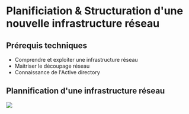 # Planificiation & Structuration d'une nouvelle infrastructure réseau

## Prérequis techniques

- Comprendre et exploiter une infrastructure réseau
- Maitriser le découpage réseau 
- Connaissance de l'Active directory


## Plannification d'une infrastructure réseau 

![](https://github.com/WildCodeSchool/TSSR-2409-JAUNE-P3-G1-BuildYourInfra-BillU/blob/980f2ce906fb85a4b45f7f7f81248ef34d80e733/Resources/Sch%C3%A9ma%20provisoire.png)
